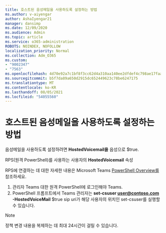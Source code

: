 ```yaml
---
title: 호스트된 음성메일을 사용하도록 설정하는 방법
ms.author: v-aiyengar
author: AshaIyengar21
manager: dansimp
ms.date: 12/09/2020
ms.audience: Admin
ms.topic: article
ms.service: o365-administration
ROBOTS: NOINDEX, NOFOLLOW
localization_priority: Normal
ms.collection: Adm_O365
ms.custom:
- "9002347"
- "7563"
ms.openlocfilehash: 4d70e92a7c1bf8f3cc62d4a310aa140ee2dfdef4c798ae17faa961736d9db500
ms.sourcegitcommit: b5f7da89a650d2915dc652449623c78be6247175
ms.translationtype: MT
ms.contentlocale: ko-KR
ms.lasthandoff: 08/05/2021
ms.locfileid: "54055560"
---
```

# <a name="how-to-enable-hosted-voicemail"></a>호스트된 음성메일을 사용하도록 설정하는 방법

음성메일을 사용하도록 설정하려면 **HostedVoicemail을** 음성으로 $true.

RPS(원격 PowerShell)를 사용하는 사용자의 **HostedVoicemail** 속성

RPS에 연결하는 데 대한 자세한 내용은 Microsoft Teams [PowerShell Overview를](https://docs.microsoft.com/microsoftteams/teams-powershell-overview) 참조하세요.

1. 관리자 Teams 대한 원격 PowerShell에 로그인해야 Teams.
1. PowerShell 프롬프트에서 Teams 관리자는 **set-csuser user@contoso.com -HostedVoiceMail** $true sip uri가 해당 사용자의 위치인 set-csuser를 실행할 수 있습니다.

> [!NOTE]
> 정책 변경 내용을 복제하는 데 최대 24시간이 걸릴 수 있습니다.